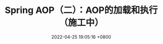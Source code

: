 ---
title: Spring AOP（二）：AOP的加载和执行（施工中）
date: 2022-04-25 19:05:16 +0800
categories: [源码阅读]
tags: [Java, Spring, AOP, Transation, Jdbc, Mysql, CGLib]
---